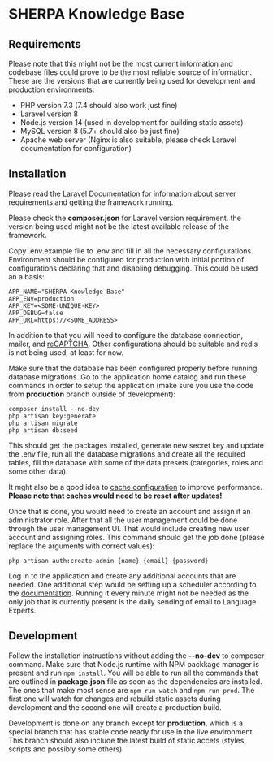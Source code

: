 # SHERPA Knowledge Base

## Requirements

Please note that this might not be the most current information and codebase files could prove to be the most reliable source of information. These are the versions that are currently being used for development and production environments:

* PHP version 7.3 (7.4 should also work just fine)
* Laravel version 8
* Node.js version 14 (used in development for building static assets)
* MySQL version 8 (5.7+ should also be just fine)
* Apache web server (Nginx is also suitable, please check Laravel documentation for configuration)

## Installation

Please read the [Laravel Documentation](https://laravel.com/docs/8.x) for information about server requirements and getting the framework running.

Please check the **composer.json** for Laravel version requirement. the version being used might not be the latest available release of the framework.

Copy .env.example file to .env and fill in all the necessary configurations. Environment should be configured for production with initial portion of configurations declaring that and disabling debugging. This could be used an a basis:

```
APP_NAME="SHERPA Knowledge Base"
APP_ENV=production
APP_KEY=<SOME-UNIQUE-KEY>
APP_DEBUG=false
APP_URL=https://<SOME_ADDRESS>
```

In addition to that you will need to configure the database connection, mailer, and [reCAPTCHA](https://developers.google.com/recaptcha/). Other configurations should be suitable and redis is not being used, at least for now.

Make sure that the database has been configured properly before running database migrations. Go to the application home catalog and run these commands in order to setup the application (make sure you use the code from **production** branch outside of development):

```
composer install --no-dev
php artisan key:generate
php artisan migrate
php artisan db:seed
```

This should get the packages installed, generate new secret key and update the .env file, run all the database migrations and create all the required tables, fill the database with some of the data presets (categories, roles and some other data).

It mght also be a good idea to [cache configuration](https://laravel.com/docs/8.x/configuration#configuration-caching) to improve performance. **Please note that caches would need to be reset after updates!**

Once that is done, you would need to create an account and assign it an administrator role. After that all the user management could be done through the user management UI. That would include creating new user account and assigning roles. This command should get the job done (please replace the arguments with correct values):

```
php artisan auth:create-admin {name} {email} {password}
```

Log in to the application and create any additional accounts that are needed. One additional step would be setting up a scheduler according to the [documentation](https://laravel.com/docs/8.x/scheduling#starting-the-scheduler). Running it every minute might not be needed as the only job that is currently present is the daily sending of email to Language Experts.

## Development

Follow the installation instructions without adding the **--no-dev** to composer command. Make sure that Node.js runtime with NPM packkage manager is present and run `npm install`. You will be able to run all the commands that are outlined in **package.json** file as soon as the dependencies are installed. The ones that make most sense are `npm run watch` and `npm run prod`. The first one will watch for changes and rebuild static assets during development and the second one will create a production build.

Development is done on any branch except for **production**, which is a special branch that has stable code ready for use in the live environment. This branch should also include the latest build of static accets (styles, scripts and possibly some others).